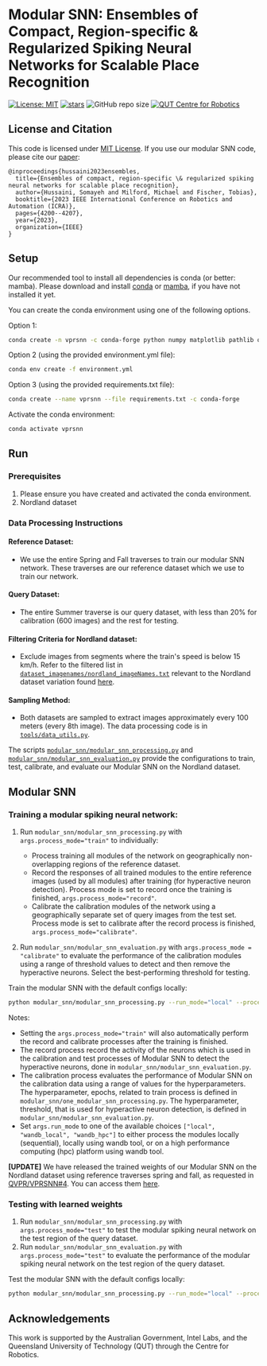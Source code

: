 # Modular SNN: Ensembles of Compact, Region-specific & Regularized Spiking Neural Networks for Scalable Place Recognition

[![License: MIT](https://img.shields.io/badge/License-MIT-yellow.svg?style=flat-square)](https://creativecommons.org/licenses/by-nc-sa/4.0/)
[![stars](https://img.shields.io/github/stars/QVPR/VPRSNN.svg?style=flat-square)](https://github.com/QVPR/VPRSNN/stargazers)
![GitHub repo size](https://img.shields.io/github/repo-size/QVPR/VPRSNN.svg?style=flat-square)
[![QUT Centre for Robotics](https://img.shields.io/badge/collection-QUT%20Robotics-%23043d71?style=flat-square)](https://qcr.ai)

## License and Citation

This code is licensed under [MIT License](./LICENSE). If you use our modular SNN code, please cite our [paper](https://arxiv.org/abs/2209.08723):

```
@inproceedings{hussaini2023ensembles,
  title={Ensembles of compact, region-specific \& regularized spiking neural networks for scalable place recognition},
  author={Hussaini, Somayeh and Milford, Michael and Fischer, Tobias},
  booktitle={2023 IEEE International Conference on Robotics and Automation (ICRA)},
  pages={4200--4207},
  year={2023},
  organization={IEEE}
}
```


## Setup

Our recommended tool to install all dependencies is conda (or better: mamba). Please download and install [conda](https://docs.conda.io/en/latest/) or [mamba](https://mamba.readthedocs.io/en/latest/), if you have not installed it yet. 


You can create the conda environment using one of the following options. 

Option 1: 

```bash
conda create -n vprsnn -c conda-forge python numpy matplotlib pathlib opencv tqdm pickle5 brian2 scikit-learn ipykernel numba cudatoolkit autopep8 pandas seaborn wandb
```

Option 2 (using the provided environment.yml file): 

```bash 
conda env create -f environment.yml
```

Option 3 (using the provided requirements.txt file):
```bash 
conda create --name vprsnn --file requirements.txt -c conda-forge
```

Activate the conda environment: 

```bash
conda activate vprsnn
```


## Run 
### Prerequisites
1. Please ensure you have created and activated the conda environment.  
2. Nordland dataset

### Data Processing Instructions

#### Reference Dataset: 
* We use the entire Spring and Fall traverses to train our modular SNN network. These traverses are our reference dataset which we use to train our network. 

#### Query Dataset:
* The entire Summer traverse is our query dataset, with less than 20% for calibration (600 images) and the rest for testing.

#### Filtering Criteria for Nordland dataset:
* Exclude images from segments where the train's speed is below 15 km/h. Refer to the filtered list in [`dataset_imagenames/nordland_imageNames.txt`](https://github.com/QVPR/VPRSNN/blob/modularSNN/dataset_imagenames/nordland_imageNames.txt) relevant to the Nordland dataset variation found [here](https://cloudstor.aarnet.edu.au/plus/s/2LtwUtLUFpUiUC8).

#### Sampling Method:
* Both datasets are sampled to extract images approximately every 100 meters (every 8th image). The data processing code is in [`tools/data_utils.py`](https://github.com/QVPR/VPRSNN/blob/main/tools/data_utils.py). 

The scripts [`modular_snn/modular_snn_processing.py`](https://github.com/QVPR/VPRSNN/blob/main/modular_snn/modular_snn_processing.py) and [`modular_snn/modular_snn_evaluation.py`](https://github.com/QVPR/VPRSNN/blob/main/modular_snn/modular_snn_evaluation.py) provide the configurations to train, test, calibrate, and evaluate our Modular SNN on the Nordland dataset.


## Modular SNN

### Training a modular spiking neural network:

1. Run `modular_snn/modular_snn_processing.py` with `args.process_mode="train"` to individually:

    * Process training all modules of the network on geographically non-overlapping regions of the reference dataset. 
    * Record the responses of all trained modules to the entire reference images (used by all modules) after training (for hyperactive neuron detection). Process mode is set to record once the training is finished, `args.process_mode="record"`.
    * Calibrate the calibration modules of the network using a geographically separate set of query images from the test set. Process mode is set to calibrate after the record process is finished, `args.process_mode="calibrate"`.   
  
2. Run `modular_snn/modular_snn_evaluation.py` with `args.process_mode = "calibrate"` to evaluate the performance of the calibration modules using a range of threshold values to detect and then remove the hyperactive neurons. Select the best-performing threshold for testing. 


Train the modular SNN with the default configs locally: 
```bash
python modular_snn/modular_snn_processing.py --run_mode="local" --process_mode="train"
```


Notes:

* Setting the `args.process_mode="train"` will also automatically perform the record and calibrate processes after the training is finished. 
* The record process record the activity of the neurons which is used in the calibration and test processes of Modular SNN to detect the hyperactive neurons, done in `modular_snn/modular_snn_evaluation.py`.
* The calibration process evaluates the performance of Modular SNN on the calibration data using a range of values for the hyperparameters. The hyperparameter, epochs, related to train process is defined in `modular_snn/one_modular_snn_processing.py`. The hyperparameter, threshold, that is used for hyperactive neuron detection, is defined in `modular_snn/modular_snn_evaluation.py`. 
* Set `args.run_mode` to one of the available choices `["local", "wandb_local", "wandb_hpc"]` to either process the modules locally (sequential), locally using wandb tool, or on a high performance computing (hpc) platform using wandb tool. 



**[UPDATE]** We have released the trained weights of our Modular SNN on the Nordland dataset using reference traverses spring and fall, as requested in [QVPR/VPRSNN#4](https://github.com/QVPR/VPRSNN/issues/4). You can access them [here](https://drive.google.com/drive/u/1/folders/1Qwp3h6D1s2CMLXisAUDVGN1Z9EOAQbwA). 



### Testing with learned weights

1. Run `modular_snn/modular_snn_processing.py` with `args.process_mode="test"` to test the modular spiking neural network on the test region of the query dataset. 
2. Run `modular_snn/modular_snn_evaluation.py` with `args.process_mode="test"` to evaluate the performance of the modular spiking neural network on the test region of the query dataset. 

Test the modular SNN with the default configs locally: 
```bash
python modular_snn/modular_snn_processing.py --run_mode="local" --process_mode="test"
```


## Acknowledgements
This work is supported by the Australian Government, Intel Labs, and the Queensland University of Technology (QUT) through the Centre for Robotics.